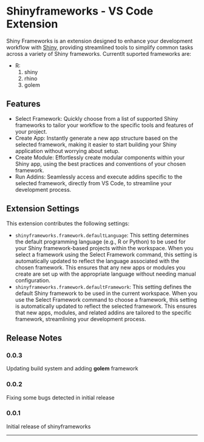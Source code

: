 # Shinyframeworks - VS Code Extension

Shiny Frameworks is an extension designed to enhance your development workflow with [Shiny](https://shiny.posit.co), providing streamlined tools to simplify common tasks across a variety of Shiny frameworks. Currentlt suported frameworks are:

- R:
  1. shiny
  2. rhino
  3. golem

## Features

- Select Framework: Quickly choose from a list of supported Shiny frameworks to tailor your workflow to the specific tools and features of your project.
- Create App: Instantly generate a new app structure based on the selected framework, making it easier to start building your Shiny application without worrying about setup.
- Create Module: Effortlessly create modular components within your Shiny app, using the best practices and conventions of your chosen framework.
- Run Addins: Seamlessly access and execute addins specific to the selected framework, directly from VS Code, to streamline your development process.

<!--## Requirements

If you have any requirements or dependencies, add a section describing those and how to install and configure them.-->

## Extension Settings

This extension contributes the following settings:

- `shinyframeworks.framework.defaultLanguage`:
  This setting determines the default programming language (e.g., R or Python) to be used for your Shiny framework-based projects within the workspace. When you select a framework using the Select Framework command, this setting is automatically updated to reflect the language associated with the chosen framework. This ensures that any new apps or modules you create are set up with the appropriate language without needing manual configuration.
- `shinyframeworks.framework.defaultFramework`:
  This setting defines the default Shiny framework to be used in the current workspace. When you use the Select Framework command to choose a framework, this setting is automatically updated to reflect the selected framework. This ensures that new apps, modules, and related addins are tailored to the specific framework, streamlining your development process.

<!-- ## Known Issues

Calling out known issues can help limit users opening duplicate issues against your extension.-->

## Release Notes

### 0.0.3

Updating build system and adding **golem** framework

### 0.0.2

Fixing some bugs detected in initial release

### 0.0.1

Initial release of shinyframeworks

---
